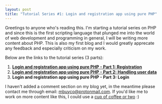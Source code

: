 ```yaml
---
layout: post
title: "Tutorial Series #1: Login and registration app using pure PHP"
---
```


Greetings to anyone who's reading this. I'm starting a tutorial series on PHP and since this is the first scripting language that plunged me into the world of web development and programming in general, I will be writing more content about PHP. This is also my first blog and I would greatly apprecate any feedback and especially criticism on my work.

Below are the links to the tutorial series (3 parts):

1. **<a href="https://thepinoyprogrammer.github.io/login-and-registration-app-using-pure-php-part-1-registration">Login and registration app using pure PHP - Part 1: Registration</a>**
2. **<a href="https://thepinoyprogrammer.github.io/login-and-registration-app-using-pure-php-part-2-handling-user-data">Login and registration app using pure PHP - Part 2: Handling user data</a>**
3. **Login and registration app using pure PHP - Part 3: Login**

I haven't added a comment section on my blog yet, in the meantime please contact me through email: <a href="mailto:mbuyco@protonmail.com">mbuyco@protonmail.com</a>. If you'd like me to work on more content like this, I could use a <a href="https://www.buymeacoffee.com/pinoyprogrammer">cup of coffee or two</a> :)
